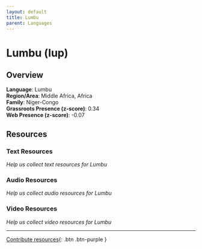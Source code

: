 ```yaml
---
layout: default
title: Lumbu
parent: Languages
---
```


# Lumbu (lup)

## Overview

**Language**: Lumbu  
**Region/Area**: Middle Africa, Africa  
**Family**: Niger-Congo  
**Grassroots Presence (z-score)**: 0.34  
**Web Presence (z-score)**: -0.07  

## Resources

### Text Resources
*Help us collect text resources for Lumbu*

### Audio Resources
*Help us collect audio resources for Lumbu*

### Video Resources
*Help us collect video resources for Lumbu*

---

[Contribute resources](https://forms.office.com/e/1SfLJx3u1r){: .btn .btn-purple }
